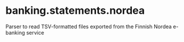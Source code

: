banking.statements.nordea
=========================

Parser to read TSV-formatted files exported from the Finnish Nordea e-banking service
